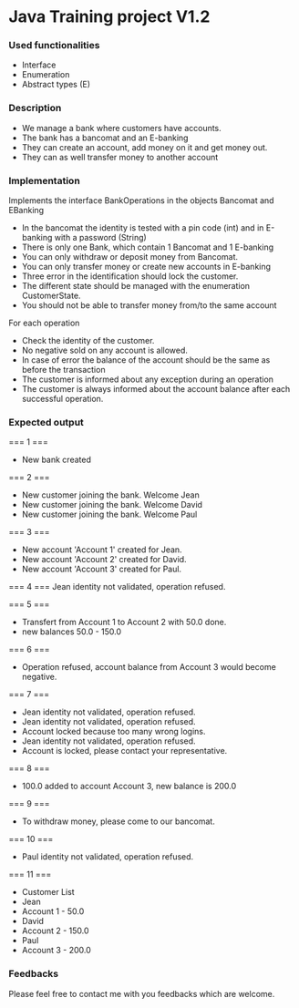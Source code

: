 # Java Training project V1.2

### Used functionalities
- Interface
- Enumeration
- Abstract types (E)

### Description
- We manage a bank where customers have accounts.
- The bank has a bancomat and an E-banking
- They can create an account, add money on it and get money out.
- They can as well transfer money to another account

### Implementation
Implements the interface BankOperations in the objects Bancomat and EBanking
- In the bancomat the identity is tested with a pin code (int) and in E-banking with a password (String)
- There is only one Bank, which contain 1 Bancomat and 1 E-banking
- You can only withdraw or deposit money from Bancomat. 
- You can only transfer money or create new accounts in E-banking
- Three error in the identification should lock the customer.
- The different state should be managed with the enumeration CustomerState.
- You should not be able to transfer money from/to the same account

For each operation
- Check the identity of the customer.
- No negative sold on any account is allowed.
- In case of error the balance of the account should be the same as before the transaction
- The customer is informed about any exception during an operation
- The customer is always informed about the account balance after each successful operation.

### Expected output
=== 1 ===
- New bank created

=== 2 ===
- New customer joining the bank. Welcome Jean
- New customer joining the bank. Welcome David
- New customer joining the bank. Welcome Paul

=== 3 ===
- New account 'Account 1' created for Jean.
- New account 'Account 2' created for David.
- New account 'Account 3' created for Paul.

=== 4 ===
Jean identity not validated, operation refused.

=== 5 ===
- Transfert from Account 1 to Account 2 with 50.0 done.
- new balances 50.0 - 150.0

=== 6 ===
- Operation refused, account balance from Account 3 would become negative.

=== 7 ===
- Jean identity not validated, operation refused.
- Jean identity not validated, operation refused.
- Account locked because too many wrong logins.
- Jean identity not validated, operation refused.
- Account is locked, please contact your representative.

=== 8 ===
- 100.0 added to account Account 3, new balance is 200.0

=== 9 ===
- To withdraw money, please come to our bancomat.

=== 10 ===
- Paul identity not validated, operation refused.

=== 11 ===
- Customer List
- Jean
-  Account 1 - 50.0
- David
-  Account 2 - 150.0
- Paul
- Account 3 - 200.0

### Feedbacks
Please feel free to contact me with you feedbacks which are welcome.